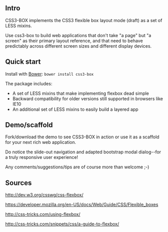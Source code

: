 ## Intro

CSS3-BOX implements the CSS3 flexible box layout mode (draft) as a set of LESS mixins.

Use css3-box to build web applications that don't take "a page" but "a screen" as their primary layout reference, and that need to behave predictably across different screen sizes and different display devices.


## Quick start

Install with [Bower](http://bower.io): `bower install css3-box`

The package includes:
- A set of LESS mixins that make implementing flexbox dead simple
- Backward compatibility for older versions still supported in browsers like IE10
- An additional set of LESS mixins to easily build a layered app


## Demo/scaffold

Fork/download the demo to see CSS3-BOX in action or use it as a scaffold for your next rich web application.

Do notice the slide-out navigation and adapted bootstrap modal dialog--for a truly responsive user experience!

Any comments/suggestions/tips are of course more than welcome ;-)


## Sources

http://dev.w3.org/csswg/css-flexbox/

https://developer.mozilla.org/en-US/docs/Web/Guide/CSS/Flexible_boxes

http://css-tricks.com/using-flexbox/

http://css-tricks.com/snippets/css/a-guide-to-flexbox/
